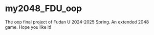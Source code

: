 # my2048_FDU_oop
The oop final project of Fudan U 2024-2025 Spring. An extended 2048 game. Hope you like it!
